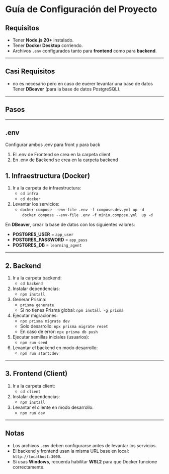 # **Guía de Configuración del Proyecto**

## **Requisitos**
- Tener **Node.js 20+** instalado.  
- Tener **Docker Desktop** corriendo.  
- Archivos `.env` configurados tanto para **frontend** como para **backend**.  

---
## **Casi Requisitos**
- no es necesario pero en caso de euerer levantar una base de datos Tener **DBeaver** (para la base de datos PostgreSQL).

---


## **Pasos**

---

## **.env**
Configurar ambos .env para front y para back
1. El .env de Frontend se crea en la carpeta client
2. En .env de Backend se crea en la carpeta backend

## **1. Infraestructura (Docker)**
1. Ir a la carpeta de infraestructura:  
   - `cd infra`  
   - `cd docker`  
2. Levantar los servicios:  
   - `docker compose --env-file .env -f compose.dev.yml up -d`  
   -`docker compose --env-file .env -f minio.compose.yml  up -d`

En **DBeaver**, crear la base de datos con los siguientes valores:  
- **POSTGRES_USER** = `app_user`  
- **POSTGRES_PASSWORD** = `app_pass`  
- **POSTGRES_DB** = `learning_agent`  

---

## **2. Backend**
1. Ir a la carpeta backend:  
   - `cd backend`  
2. Instalar dependencias:  
   - `npm install`  
3. Generar Prisma:  
   - `prisma generate`  
   - Si no tienes Prisma global: `npm install -g prisma`  
4. Ejecutar migraciones:  
   - `npx prisma migrate dev`  
   - Solo desarrollo: `npx prisma migrate reset`  
   - En caso de error: `npx prisma db push`  
5. Ejecutar semillas iniciales (usuarios):  
   - `npm run seed`  
6. Levantar el backend en modo desarrollo:  
   - `npm run start:dev`  

---

## **3. Frontend (Client)**
1. Ir a la carpeta client:  
   - `cd client`  
2. Instalar dependencias:  
   - `npm install`  
3. Levantar el cliente en modo desarrollo:  
   - `npm run dev`  

---

## **Notas**
- Los archivos `.env` deben configurarse antes de levantar los servicios.  
- El backend y frontend usan la misma URL base en local: `http://localhost:3000`.  
- Si usas **Windows**, recuerda habilitar **WSL2** para que Docker funcione correctamente.  


